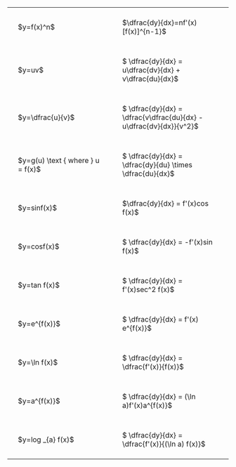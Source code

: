 #  
<br>
<style type="text/css">
#T_69ff8 th.col_heading {
  text-align: left;
  font-size: 1em;
}
#T_69ff8 td {
  text-align: left;
  font-size: 1em;
  padding: 1.5em;
}
#T_69ff8_row0_col0, #T_69ff8_row0_col1, #T_69ff8_row1_col0, #T_69ff8_row1_col1, #T_69ff8_row2_col0, #T_69ff8_row2_col1, #T_69ff8_row3_col0, #T_69ff8_row3_col1, #T_69ff8_row4_col0, #T_69ff8_row4_col1, #T_69ff8_row5_col0, #T_69ff8_row5_col1, #T_69ff8_row6_col0, #T_69ff8_row6_col1, #T_69ff8_row7_col0, #T_69ff8_row7_col1, #T_69ff8_row8_col0, #T_69ff8_row8_col1, #T_69ff8_row9_col0, #T_69ff8_row9_col1, #T_69ff8_row10_col0, #T_69ff8_row10_col1 {
  width: 400px;
  white-space: pre-wrap;
}
</style>
<table id="T_69ff8">
  <thead>
  </thead>
  <tbody>
    <tr>
      <td id="T_69ff8_row0_col0" class="data row0 col0" >$y=f(x)^n$</td>
      <td id="T_69ff8_row0_col1" class="data row0 col1" >$\dfrac{dy}{dx}=nf'(x)[f(x)]^{n-1}$</td>
    </tr>
    <tr>
      <td id="T_69ff8_row1_col0" class="data row1 col0" >$y=uv$</td>
      <td id="T_69ff8_row1_col1" class="data row1 col1" >$ \dfrac{dy}{dx} = u\dfrac{dv}{dx} + v\dfrac{du}{dx}$</td>
    </tr>
    <tr>
      <td id="T_69ff8_row2_col0" class="data row2 col0" >$y=\dfrac{u}{v}$</td>
      <td id="T_69ff8_row2_col1" class="data row2 col1" >$ \dfrac{dy}{dx} = \dfrac{v\dfrac{du}{dx} - u\dfrac{dv}{dx}}{v^2}$</td>
    </tr>
    <tr>
      <td id="T_69ff8_row3_col0" class="data row3 col0" >$y=g(u) \text { where } u = f(x)$</td>
      <td id="T_69ff8_row3_col1" class="data row3 col1" >$ \dfrac{dy}{dx} = \dfrac{dy}{du} \times \dfrac{du}{dx}$</td>
    </tr>
    <tr>
      <td id="T_69ff8_row4_col0" class="data row4 col0" >$y=sinf(x)$</td>
      <td id="T_69ff8_row4_col1" class="data row4 col1" >$\dfrac{dy}{dx} = f'(x)cos f(x)$</td>
    </tr>
    <tr>
      <td id="T_69ff8_row5_col0" class="data row5 col0" >$y=cosf(x)$</td>
      <td id="T_69ff8_row5_col1" class="data row5 col1" >$ \dfrac{dy}{dx} = -f'(x)sin f(x)$</td>
    </tr>
    <tr>
      <td id="T_69ff8_row6_col0" class="data row6 col0" >$y=tan f(x)$</td>
      <td id="T_69ff8_row6_col1" class="data row6 col1" >$ \dfrac{dy}{dx} = f'(x)sec^2 f(x)$</td>
    </tr>
    <tr>
      <td id="T_69ff8_row7_col0" class="data row7 col0" >$y=e^{f(x)}$</td>
      <td id="T_69ff8_row7_col1" class="data row7 col1" >$ \dfrac{dy}{dx} = f'(x) e^{f(x)}$</td>
    </tr>
    <tr>
      <td id="T_69ff8_row8_col0" class="data row8 col0" >$y=\ln f(x)$</td>
      <td id="T_69ff8_row8_col1" class="data row8 col1" >$ \dfrac{dy}{dx} = \dfrac{f'(x)}{f(x)}$</td>
    </tr>
    <tr>
      <td id="T_69ff8_row9_col0" class="data row9 col0" >$y=a^{f(x)}$</td>
      <td id="T_69ff8_row9_col1" class="data row9 col1" >$ \dfrac{dy}{dx} = (\ln a)f'(x)a^{f(x)}$</td>
    </tr>
    <tr>
      <td id="T_69ff8_row10_col0" class="data row10 col0" >$y=log _{a} f(x)$</td>
      <td id="T_69ff8_row10_col1" class="data row10 col1" >$ \dfrac{dy}{dx} = \dfrac{f'(x)}{(\ln a) f(x)}$</td>
    </tr>
  </tbody>
</table>
